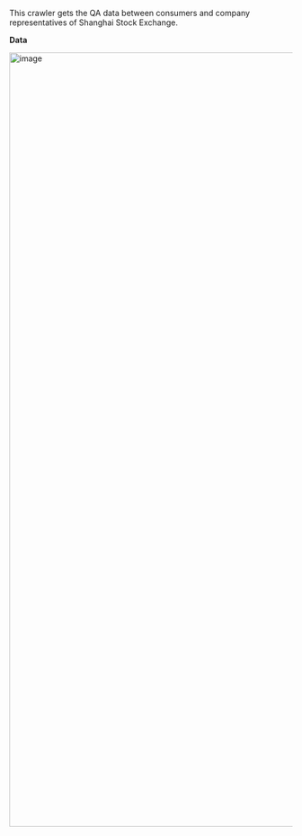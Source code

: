 This crawler gets the QA data between consumers and company representatives of Shanghai Stock Exchange.

**Data**

<img width="1378" alt="image" src="https://user-images.githubusercontent.com/88086561/212810131-93ef7b81-6a6c-44a4-a4db-10e521387e5c.png">

